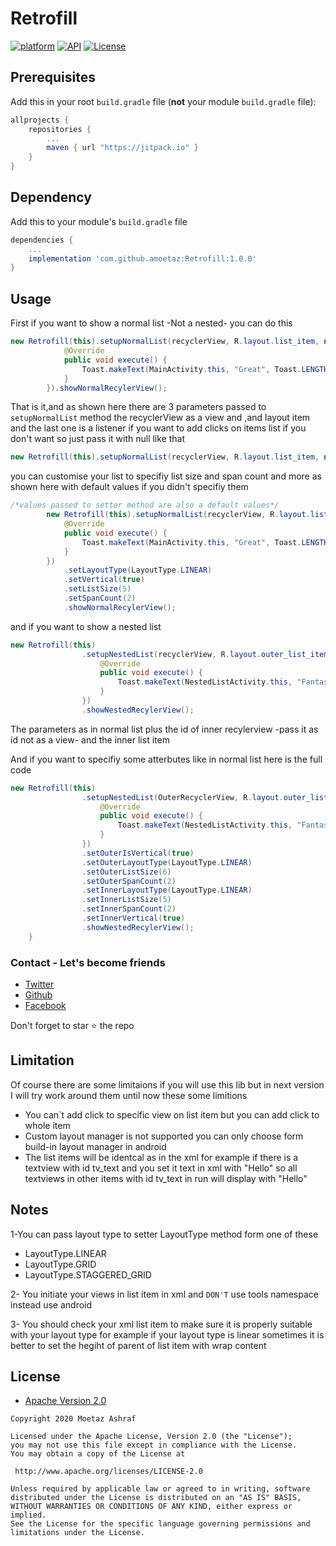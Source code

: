# Retrofill
[![platform](https://img.shields.io/badge/platform-Android-yellow.svg)](https://www.android.com)
[![API](https://img.shields.io/badge/API-19%2B-brightgreen.svg?style=plastic)](https://android-arsenal.com/api?level=19)
[![License](https://img.shields.io/badge/license-Apache%202-4EB1BA.svg?style=flat-square)](https://www.apache.org/licenses/LICENSE-2.0.html)


## Prerequisites

Add this in your root `build.gradle` file (**not** your module `build.gradle` file):

```gradle
allprojects {
	repositories {
		...
		maven { url "https://jitpack.io" }
	}
}
```

## Dependency

Add this to your module's `build.gradle` file  

```gradle
dependencies {
	...
	implementation 'com.github.amoetaz:Retrofill:1.0.0'
}
```
## Usage

First if you want to show a normal list -Not a nested- you can do this

``` java
new Retrofill(this).setupNormalList(recyclerView, R.layout.list_item, new Action() {
            @Override
            public void execute() {
                Toast.makeText(MainActivity.this, "Great", Toast.LENGTH_SHORT).show();
            }
        }).showNormalRecylerView();
```
That is it,and as shown here there are 3 parameters passed to `setupNormalList` method the recyclerView as a view and ,and layout item and the last one is a listener
if you want to add clicks on items list if you don't want so just pass it with null like that

``` java
new Retrofill(this).setupNormalList(recyclerView, R.layout.list_item, null)
```

you can customise your list to specifiy list size and span count and more as shown here with default values if you didn't specifiy them


``` java
/*values passed to setter method are also a default values*/
        new Retrofill(this).setupNormalList(recyclerView, R.layout.list_item, new Action() {
            @Override
            public void execute() {
                Toast.makeText(MainActivity.this, "Great", Toast.LENGTH_SHORT).show();
            }
        })
            .setLayoutType(LayoutType.LINEAR)
            .setVertical(true)
            .setListSize(5)
            .setSpanCount(2)
            .showNormalRecylerView();
```
 
 and if you want to show a nested list 

``` java
new Retrofill(this)
                .setupNestedList(recyclerView, R.layout.outer_list_item, R.id.rv_inner_list, R.layout.inner_list_item, new Action() {
                    @Override
                    public void execute() {
                        Toast.makeText(NestedListActivity.this, "Fantastic", Toast.LENGTH_SHORT).show();
                    }
                })
                .showNestedRecylerView();
```
The parameters as in normal list plus the id of inner recylerview -pass it as id not as a view- and the inner list item

And if you want to specifiy some atterbutes like in normal list here is the full code


``` java
new Retrofill(this)
                .setupNestedList(OuterRecyclerView, R.layout.outer_list_item, R.id.rv_inner_list, R.layout.inner_list_item, new Action() {
                    @Override
                    public void execute() {
                        Toast.makeText(NestedListActivity.this, "Fantastic", Toast.LENGTH_SHORT).show();
                    }
                })
                .setOuterIsVertical(true)
                .setOuterLayoutType(LayoutType.LINEAR)
                .setOuterListSize(6)
                .setOuterSpanCount(2)
                .setInnerLayoutType(LayoutType.LINEAR)
                .setInnerListSize(5)
                .setInnerSpanCount(2)
                .setInnerVertical(true)
                .showNestedRecylerView();
    }
```


### Contact - Let's become friends
- [Twitter](https://twitter.com/amoeatz)
- [Github](https://github.com/amoetaz)
- [Facebook](https://www.facebook.com/amotaz)

<p>
Don't forget to star ⭐ the repo
</p>

## Limitation
Of course there are some limitaions if you will use this lib but in next version I will try work around them
until now these some limitions
* You can`t add click to specific view on list item but you can add click to whole item 
* Custom layout manager is not supported you can only choose form build-in layout manager in android 
* The list items will be identcal as in the xml for example if there is a textview with id tv_text and you set it text in xml with "Hello" so all textviews in other items with id tv_text in run will display with "Hello"

## Notes
1-You can pass layout type to setter LayoutType method form one of these
* LayoutType.LINEAR
* LayoutType.GRID
* LayoutType.STAGGERED_GRID

2- You initiate your views in list item in xml and `DON'T` use tools namespace instead use android

3- You should check your xml list item to make sure it is properly suitable with your layout type for example if your layout type is linear sometimes it is better to set the hegiht of parent of list item with wrap content

## License

* [Apache Version 2.0](http://www.apache.org/licenses/LICENSE-2.0.html)

```
Copyright 2020 Moetaz Ashraf

Licensed under the Apache License, Version 2.0 (the "License");
you may not use this file except in compliance with the License.
You may obtain a copy of the License at

 http://www.apache.org/licenses/LICENSE-2.0

Unless required by applicable law or agreed to in writing, software
distributed under the License is distributed on an "AS IS" BASIS,
WITHOUT WARRANTIES OR CONDITIONS OF ANY KIND, either express or implied.
See the License for the specific language governing permissions and
limitations under the License.
